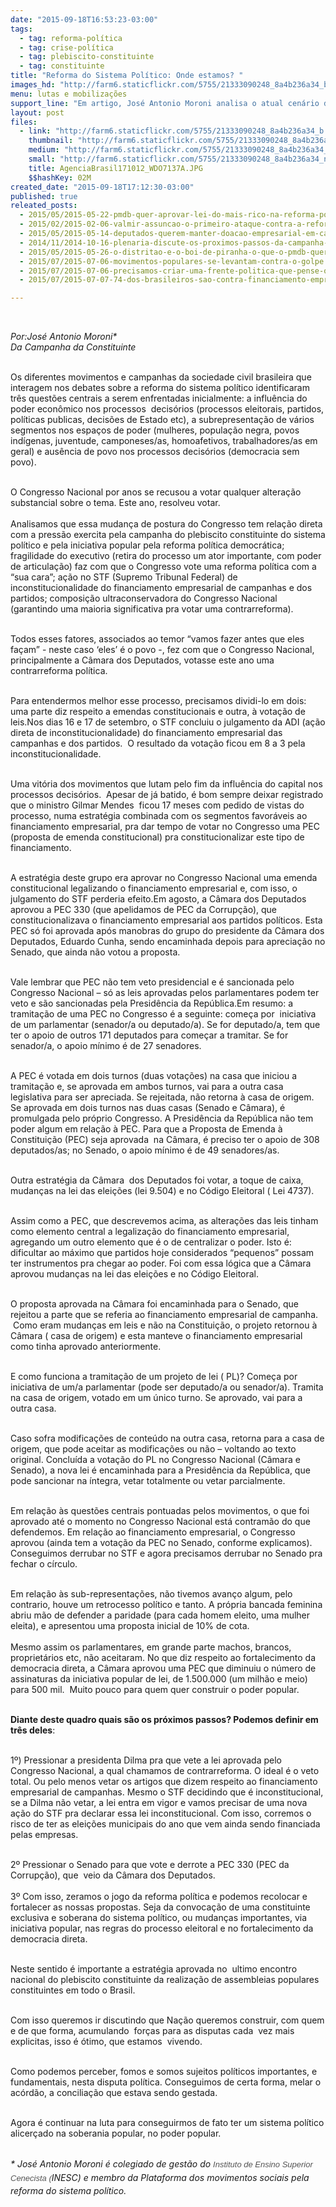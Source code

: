 ```yaml
---
date: "2015-09-18T16:53:23-03:00"
tags:
  - tag: reforma-política
  - tag: crise-política
  - tag: plebiscito-constituinte
  - tag: constituinte
title: "Reforma do Sistema Político: Onde estamos? "
images_hd: "http://farm6.staticflickr.com/5755/21333090248_8a4b236a34_b.jpg"
menu: lutas e mobilizações
support_line: "Em artigo, José Antonio Moroni analisa o atual cenário do Congresso Nacional. "
layout: post
files:
  - link: "http://farm6.staticflickr.com/5755/21333090248_8a4b236a34_b.jpg"
    thumbnail: "http://farm6.staticflickr.com/5755/21333090248_8a4b236a34_t.jpg"
    medium: "http://farm6.staticflickr.com/5755/21333090248_8a4b236a34_z.jpg"
    small: "http://farm6.staticflickr.com/5755/21333090248_8a4b236a34_n.jpg"
    title: AgenciaBrasil171012_WDO7137A.JPG
    $$hashKey: 02M
created_date: "2015-09-18T17:12:30-03:00"
published: true
releated_posts:
  - 2015/05/2015-05-22-pmdb-quer-aprovar-lei-do-mais-rico-na-reforma-politica.md
  - 2015/02/2015-02-06-valmir-assuncao-o-primeiro-ataque-contra-a-reforma-politica.md
  - 2015/05/2015-05-14-deputados-querem-manter-doacao-empresarial-em-campanhas.md
  - 2014/11/2014-10-16-plenaria-discute-os-proximos-passos-da-campanha-pela-constituinte.md
  - 2015/05/2015-05-26-o-distritao-e-o-boi-de-piranha-o-que-o-pmdb-quer-e-institucionalizar-o-financiamento-privado-de-campanha.md
  - 2015/07/2015-07-06-movimentos-populares-se-levantam-contra-o-golpe.md
  - 2015/07/2015-07-06-precisamos-criar-uma-frente-politica-que-pense-o-futuro-e-tenha-um-projeto-alternativo-ao-da-burguesia-diz-stedile.md
  - 2015/07/2015-07-07-74-dos-brasileiros-sao-contra-financiamento-empresarial-de-campanhas-diz-datafolha.md

---
```

<p>&nbsp;</p>

<p><em>Por:Jos&eacute; Antonio Moroni*<br />
Da Campanha da Constituinte&nbsp;</em></p>

<p><br />
Os diferentes movimentos e campanhas da sociedade civil brasileira que interagem nos debates sobre a reforma do sistema pol&iacute;tico identificaram tr&ecirc;s quest&otilde;es centrais a serem enfrentadas inicialmente: a influ&ecirc;ncia do poder econ&ocirc;mico nos processos &nbsp;decis&oacute;rios (processos eleitorais, partidos, pol&iacute;ticas publicas, decis&otilde;es de Estado etc), a subrepresenta&ccedil;&atilde;o de v&aacute;rios segmentos nos espa&ccedil;os de poder (mulheres, popula&ccedil;&atilde;o negra, povos ind&iacute;genas, juventude, camponeses/as, homoafetivos,&nbsp;trabalhadores/as em geral) e aus&ecirc;ncia de povo nos processos decis&oacute;rios (democracia sem povo).&nbsp;</p>

<p><br />
O Congresso Nacional por anos se recusou a votar qualquer altera&ccedil;&atilde;o substancial sobre o tema. Este ano, resolveu votar.<br />
<br />
Analisamos que essa mudan&ccedil;a de postura do Congresso tem rela&ccedil;&atilde;o direta com a press&atilde;o exercita pela campanha do plebiscito constituinte do sistema pol&iacute;tico e pela iniciativa popular pela reforma&nbsp;pol&iacute;tica&nbsp;democr&aacute;tica; fragilidade do executivo (retira do processo um ator importante, com poder de articula&ccedil;&atilde;o) faz com que o Congresso vote uma reforma pol&iacute;tica com a &ldquo;sua cara&rdquo;; a&ccedil;&atilde;o no STF (Supremo Tribunal Federal) de inconstitucionalidade do financiamento empresarial de campanhas e dos partidos; composi&ccedil;&atilde;o ultraconservadora do Congresso Nacional (garantindo uma maioria significativa pra votar uma contrarreforma).</p>

<p><br />
Todos esses fatores, associados ao temor &ldquo;vamos fazer antes que eles fa&ccedil;am&rdquo; - neste caso &lsquo;eles&rsquo; &eacute; o povo -, fez com que o Congresso Nacional, principalmente a C&acirc;mara dos Deputados, votasse este ano uma contrarreforma pol&iacute;tica.</p>

<p><br />
Para entendermos melhor esse processo, precisamos dividi-lo em dois: uma parte diz respeito a emendas constitucionais e outra, &agrave; vota&ccedil;&atilde;o de leis.Nos dias 16 e 17 de setembro, o STF concluiu o julgamento da ADI (a&ccedil;&atilde;o direta de inconstitucionalidade) do financiamento empresarial das campanhas e dos partidos. &nbsp;O resultado da vota&ccedil;&atilde;o ficou em 8 a 3 pela inconstitucionalidade.</p>

<p><br />
Uma vit&oacute;ria dos movimentos que lutam pelo fim da influ&ecirc;ncia do capital nos processos decis&oacute;rios. &nbsp;Apesar de j&aacute; batido, &eacute; bom sempre deixar registrado que o ministro Gilmar Mendes &nbsp;ficou 17 meses com pedido de vistas do processo, numa estrat&eacute;gia combinada com os segmentos favor&aacute;veis ao financiamento empresarial, pra dar tempo de votar no Congresso uma PEC (proposta de emenda constitucional) pra constitucionalizar este tipo de financiamento.</p>

<p><br />
A estrat&eacute;gia deste grupo era aprovar no Congresso Nacional uma emenda constitucional legalizando o financiamento empresarial e, com isso, o julgamento do STF perderia efeito.Em agosto, a C&acirc;mara dos Deputados aprovou a PEC 330 (que apelidamos de PEC da Corrup&ccedil;&atilde;o), que constitucionalizava o financiamento empresarial aos partidos pol&iacute;ticos. Esta PEC s&oacute; foi aprovada ap&oacute;s manobras do grupo do presidente da C&acirc;mara dos Deputados, Eduardo Cunha, sendo encaminhada depois para aprecia&ccedil;&atilde;o no Senado, que ainda n&atilde;o votou a proposta.</p>

<p><br />
Vale lembrar que PEC n&atilde;o tem veto presidencial e &eacute; sancionada pelo Congresso Nacional &ndash; s&oacute; as leis aprovadas pelos parlamentares podem ter veto e s&atilde;o sancionadas pela Presid&ecirc;ncia da Rep&uacute;blica.Em resumo: a tramita&ccedil;&atilde;o de uma PEC no Congresso &eacute; a seguinte: come&ccedil;a por &nbsp;iniciativa de um parlamentar (senador/a ou deputado/a). Se for deputado/a, tem que ter o apoio de outros 171 deputados para come&ccedil;ar a tramitar. Se for senador/a, o apoio m&iacute;nimo &eacute; de 27 senadores.</p>

<p><br />
A PEC &eacute; votada em dois turnos (duas vota&ccedil;&otilde;es) na casa que iniciou a tramita&ccedil;&atilde;o e, se aprovada em ambos turnos, vai para a outra casa legislativa para ser apreciada. Se rejeitada, n&atilde;o retorna &agrave; casa de origem. Se aprovada em dois turnos nas duas casas (Senado e C&acirc;mara), &eacute; promulgada pelo pr&oacute;prio Congresso. A Presid&ecirc;ncia da Rep&uacute;blica n&atilde;o tem poder algum em rela&ccedil;&atilde;o &agrave; PEC. Para que a Proposta de Emenda &agrave; Constitui&ccedil;&atilde;o (PEC) seja aprovada &nbsp;na C&acirc;mara, &eacute; preciso ter o apoio de 308 deputados/as; no Senado, o apoio m&iacute;nimo &eacute; de 49 senadores/as.&nbsp;</p>

<p><br />
Outra estrat&eacute;gia da C&acirc;mara &nbsp;dos Deputados foi votar, a toque de caixa, mudan&ccedil;as na lei das elei&ccedil;&otilde;es (lei 9.504) e no C&oacute;digo Eleitoral ( Lei 4737). &nbsp;</p>

<p><br />
Assim como a PEC, que descrevemos acima, as altera&ccedil;&otilde;es das leis tinham como elemento central a legaliza&ccedil;&atilde;o do financiamento empresarial, agregando um outro elemento que &eacute; o de centralizar o poder. Isto &eacute;: dificultar ao m&aacute;ximo que partidos hoje considerados &ldquo;pequenos&rdquo; possam ter instrumentos pra chegar ao poder. Foi com essa l&oacute;gica que a C&acirc;mara aprovou mudan&ccedil;as na lei das elei&ccedil;&otilde;es e no C&oacute;digo Eleitoral.</p>

<p><br />
O proposta aprovada na C&acirc;mara foi encaminhada para o Senado, que rejeitou a parte que se referia ao financiamento empresarial de campanha. &nbsp;Como eram mudan&ccedil;as em leis e n&atilde;o na Constitui&ccedil;&atilde;o, o projeto retornou &agrave; C&acirc;mara ( casa de origem) e esta manteve o financiamento empresarial como tinha aprovado anteriormente.&nbsp;</p>

<p><br />
E como funciona a tramita&ccedil;&atilde;o de um projeto de lei ( PL)? Come&ccedil;a por iniciativa de um/a parlamentar (pode ser deputado/a ou senador/a). Tramita na casa de origem, votado em um &uacute;nico turno. Se aprovado, vai para a outra casa.</p>

<p><br />
Caso sofra modifica&ccedil;&otilde;es de conte&uacute;do na outra casa, retorna para a casa de origem, que pode aceitar as modifica&ccedil;&otilde;es ou n&atilde;o &ndash; voltando ao texto original. Conclu&iacute;da a vota&ccedil;&atilde;o do PL no Congresso Nacional (C&acirc;mara e Senado), a nova lei &eacute; encaminhada para a Presid&ecirc;ncia da Rep&uacute;blica, que pode sancionar na &iacute;ntegra, vetar totalmente ou vetar parcialmente.&nbsp;</p>

<p><br />
Em rela&ccedil;&atilde;o &agrave;s quest&otilde;es centrais pontuadas pelos movimentos, o que foi aprovado at&eacute; o momento no Congresso Nacional est&aacute; contram&atilde;o do que defendemos. Em rela&ccedil;&atilde;o ao financiamento empresarial, o Congresso aprovou (ainda tem a vota&ccedil;&atilde;o da PEC no Senado, conforme explicamos). Conseguimos derrubar no STF e agora precisamos derrubar no Senado pra fechar o c&iacute;rculo.</p>

<p><br />
Em rela&ccedil;&atilde;o &agrave;s sub-representa&ccedil;&otilde;es, n&atilde;o tivemos avan&ccedil;o algum, pelo contrario, houve um retrocesso pol&iacute;tico e tanto. A pr&oacute;pria bancada feminina abriu m&atilde;o de defender a paridade (para cada homem eleito, uma mulher eleita), e apresentou uma proposta inicial de 10% de cota.<br />
<br />
Mesmo assim os parlamentares, em grande parte machos, brancos, propriet&aacute;rios etc, n&atilde;o aceitaram. No que diz respeito ao fortalecimento da democracia direta, a C&acirc;mara aprovou uma PEC que diminuiu o n&uacute;mero de assinaturas da iniciativa popular de lei, de 1.500.000 (um milh&atilde;o e meio) para 500 mil. &nbsp;Muito pouco para quem quer construir o poder popular.</p>

<p><br />
<strong>Diante deste quadro quais s&atilde;o os pr&oacute;ximos passos? Podemos definir em tr&ecirc;s deles</strong>:</p>

<p><br />
1&ordm;) Pressionar a presidenta Dilma pra que vete a lei aprovada pelo Congresso Nacional, a qual chamamos de contrarreforma. O ideal &eacute; o veto total. Ou pelo menos vetar os artigos que dizem respeito ao financiamento empresarial de campanhas. Mesmo o STF decidindo que &eacute; inconstitucional, se a Dilma n&atilde;o vetar, a lei entra em vigor e vamos precisar de uma nova a&ccedil;&atilde;o do STF pra declarar essa lei inconstitucional. Com isso, corremos o risco de ter as elei&ccedil;&otilde;es municipais do ano que vem ainda sendo financiada pelas empresas.</p>

<p><br />
2&ordm; Pressionar o Senado para que vote e derrote a PEC 330 (PEC da Corrup&ccedil;&atilde;o), que &nbsp;veio da C&acirc;mara dos Deputados.<br />
<br />
3&ordm; Com isso, zeramos o jogo da reforma pol&iacute;tica e podemos recolocar e fortalecer as nossas propostas. Seja da convoca&ccedil;&atilde;o de uma constituinte exclusiva e soberana do sistema pol&iacute;tico, ou mudan&ccedil;as importantes, via iniciativa popular, nas regras do processo eleitoral e no fortalecimento da democracia direta.</p>

<p><br />
Neste sentido &eacute; importante a estrat&eacute;gia aprovada no &nbsp;ultimo encontro nacional do plebiscito constituinte da realiza&ccedil;&atilde;o de assembleias populares constituintes em todo o Brasil. &nbsp;</p>

<p><br />
Com isso queremos ir discutindo que Na&ccedil;&atilde;o queremos construir, com quem e de que forma, acumulando &nbsp;for&ccedil;as para as disputas cada &nbsp;vez mais explicitas, isso &eacute; &oacute;timo, que estamos &nbsp;vivendo.</p>

<p><br />
Como podemos perceber, fomos e somos sujeitos pol&iacute;ticos importantes, e fundamentais, nesta disputa pol&iacute;tica. Conseguimos de certa forma, melar o ac&oacute;rd&atilde;o, a concilia&ccedil;&atilde;o que estava sendo gestada.</p>

<p><br />
Agora &eacute; continuar na luta para conseguirmos de fato ter um sistema pol&iacute;tico alicer&ccedil;ado na soberania popular, no poder popular.&nbsp;</p>

<p><br />
<span style="line-height: 20.8px;"><em>*&nbsp;Jos&eacute; Antonio Moroni &eacute; colegiado de gest&atilde;o do </em></span><em><span style="font-size: small; color: rgb(84, 84, 84); font-family: arial, sans-serif; line-height: 16.5455px;">Instituto de Ensino Superior Cenecista (</span><span style="line-height: 1.6;">I</span><span style="line-height: 20.8px;">NESC) e membro da Plataforma dos movimentos sociais pela reforma do sistema pol&iacute;tico.</span></em></p>
